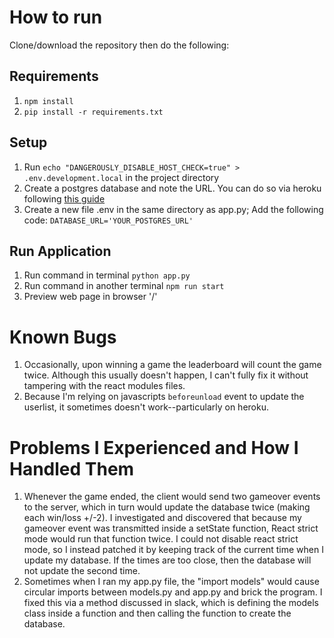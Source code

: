 # How to run
Clone/download the repository then do the following:

## Requirements
1. `npm install`
2. `pip install -r requirements.txt`

## Setup
1. Run `echo "DANGEROUSLY_DISABLE_HOST_CHECK=true" > .env.development.local` in the project directory
2. Create a postgres database and note the URL. You can do so via heroku following [this guide](https://www.heroku.com/postgres)
3. Create a new file .env in the same directory as app.py; Add the following code: `DATABASE_URL='YOUR_POSTGRES_URL'`

## Run Application
1. Run command in terminal `python app.py`
2. Run command in another terminal `npm run start`
3. Preview web page in browser '/'

# Known Bugs
1. Occasionally, upon winning a game the leaderboard will count the game twice. Although this usually doesn't happen, I can't fully fix it without tampering with the react modules files.
3. Because I'm relying on javascripts `beforeunload` event to update the userlist, it sometimes doesn't work--particularly on heroku.

# Problems I Experienced and How I Handled Them
1. Whenever the game ended, the client would send two gameover events to the server, which in turn would update the database twice (making each win/loss +/-2). I investigated and discovered that because my gameover event was transmitted inside a setState function, React strict mode would run that function twice. I could not disable react strict mode, so I instead patched it by keeping track of the current time when I update my database. If the times are too close, then the database will not update the second time.
2. Sometimes when I ran my app.py file, the "import models" would cause circular imports between models.py and app.py and brick the program. I fixed this via a method discussed in slack, which is defining the models class inside a function and then calling the function to create the database.
